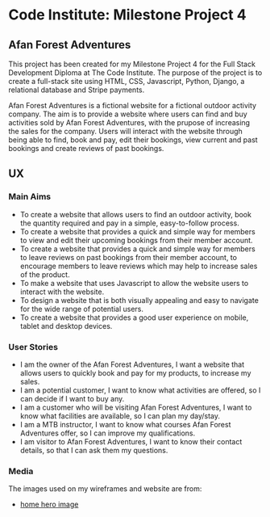 # Code Institute: Milestone Project 4 #

## Afan Forest Adventures ##
This project has been created for my Milestone Project 4 for the Full Stack Development Diploma at The Code Institute. The purpose of the project is to create a full-stack site using HTML, CSS, Javascript, Python, Django, a relational database and Stripe payments.

Afan Forest Adventures is a fictional website for a fictional outdoor activity company. The aim is to provide a website where users can find and buy activities sold by Afan Forest Adventures, with the prupose of increasing the sales for the company. Users will interact with the website through being able to find, book and pay, edit their bookings, view current and past bookings and create reviews of past bookings.

## UX ## 

### Main Aims ### 
* To create a website that allows users to find an outdoor activity, book the quantity required and pay in a simple, easy-to-follow process.
* To create a website that provides a quick and simple way for members to view and edit their upcoming bookings from their member account.
* To create a website that provides a quick and simple way for members to leave reviews on past bookings from their member account, to encourage members to leave reviews which may help to increase sales of the product.
* To make a website that uses Javascript to allow the website users to interact with the website.
* To design a website that is both visually appealing and easy to navigate for the wide range of potential users.
* To create a website that provides a good user experience on mobile, tablet and desktop devices.

### User Stories ###
* I am the owner of the Afan Forest Adventures, I want a website that allows users to quickly book and pay for my products, to increase my sales.
* I am a potential customer, I want to know what activities are offered, so I can decide if I want to buy any.
* I am a customer who will be visiting Afan Forest Adventures, I want to know what facilities are available, so I can plan my day/stay.
* I am a MTB instructor, I want to know what courses Afan Forest Adventures offer, so I can improve my qualifications.
* I am visitor to Afan Forest Adventures, I want to know their contact details, so that I can ask them my questions.



### Media ###
The images used on my wireframes and website are from:
* [home hero image](https://images.pexels.com/photos/397096/pexels-photo-397096.jpeg?auto=compress&cs=tinysrgb&h=750&w=1260)

